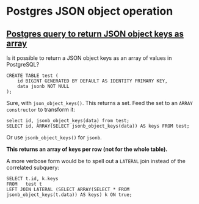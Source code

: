 # Postgres JSON object operation

## [Postgres query to return JSON object keys as array](https://dba.stackexchange.com/questions/127228/postgres-query-to-return-json-object-keys-as-array)

Is it possible to return a JSON object keys as an array of values in PostgreSQL?

```
CREATE TABLE test (
    id BIGINT GENERATED BY DEFAULT AS IDENTITY PRIMARY KEY,
    data jsonb NOT NULL
);
```

Sure, with `json_object_keys()`. This returns a set. Feed the set to an `ARRAY constructor` to transform it:

```
select id, jsonb_object_keys(data) from test;
SELECT id, ARRAY(SELECT jsonb_object_keys(data)) AS keys FROM test;
```

Or use `jsonb_object_keys()` for `jsonb`.

**This returns an array of keys per row (not for the whole table).**

A more verbose form would be to spell out a `LATERAL` join instead of the correlated subquery:

```
SELECT t.id, k.keys
FROM   test t
LEFT JOIN LATERAL (SELECT ARRAY(SELECT * FROM jsonb_object_keys(t.data)) AS keys) k ON true;
```


